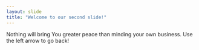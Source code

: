 ```yaml
---
layout: slide
title: "Welcome to our second slide!"
---
```

Nothing will bring You greater peace than minding your own business.
Use the left arrow to go back!
